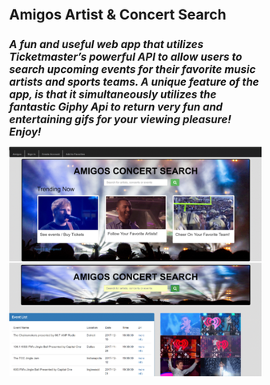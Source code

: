 # Amigos Artist & Concert Search

## *A fun and useful web app that utilizes Ticketmaster’s powerful API to allow users to search upcoming events for their favorite music artists and sports teams.  A unique feature of the app, is that it simultaneously utilizes the fantastic Giphy Api to return very fun and entertaining gifs for your viewing pleasure!  Enjoy!*



<img src='public/assets/images/screenshot.gif'>



<img src="public/assets/images/search_results.gif">

